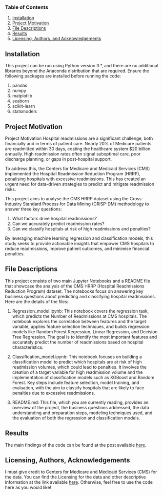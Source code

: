 
### Table of Contents

1. [Installation](#installation)
2. [Project Motivation](#motivation)
3. [File Descriptions](#files)
4. [Results](#results)
5. [Licensing, Authors, and Acknowledgements](#licensing)

## Installation <a name="installation"></a>

This project can be run using Python version 3.*, and there are no additional libraries beyond the Anaconda distribution that are required. Ensure the following packages are installed before running the code:

1. pandas
2. numpy
3. matplotlib
4. seaborn
5. scikit-learn
6. statsmodels

## Project Motivation<a name="motivation"></a>

Project Motivation
Hospital readmissions are a significant challenge, both financially and in terms of patient care. Nearly 20% of Medicare patients are readmitted within 30 days, costing the healthcare system $20 billion annually. High readmission rates often signal suboptimal care, poor discharge planning, or gaps in post-hospital support.

To address this, the Centers for Medicare and Medicaid Services (CMS) implemented the Hospital Readmission Reduction Program (HRRP), penalising hospitals with excessive readmissions. This has created an urgent need for data-driven strategies to predict and mitigate readmission risks.

This project aims to analyse the CMS HRRP dataset using the Cross-Industry Standard Process for Data Mining (CRISP-DM) methodology to answer three key questions:

1. What factors drive hospital readmissions?
2. Can we accurately predict readmission rates?
3. Can we classify hospitals at risk of high readmissions and penalties?

By leveraging machine learning regression and classification models, this study seeks to provide actionable insights that empower CMS hospitals to reduce readmissions, improve patient outcomes, and minimise financial penalties.


## File Descriptions <a name="files"></a>

This project consists of two main Jupyter Notebooks and a README file that showcase the analysis of the CMS HRRP (Hospital Readmissions Reduction Program) dataset. The notebooks focus on answering key business questions about predicting and classifying hospital readmissions. Here are the details of the files:

1. Regression_model.ipynb: This notebook covers the regression task, which predicts the Number of Readmissions at CMS hospitals. The notebook explores the correlation between features and the target variable, applies feature selection techniques, and builds regression models like Random Forest Regression, Linear Regression, and Decision Tree Regression. The goal is to identify the most important features and accurately predict the number of readmissions based on hospital characteristics.

2. Classification_model.ipynb: This notebook focuses on building a classification model to predict which hospitals are at risk of high readmission volumes, which could lead to penalties. It involves the creation of a target variable for high readmission volume and the implementation of classification models such as XGBoost and Random Forest. Key steps include feature selection, model training, and evaluation, with the aim to classify hospitals that are likely to face penalties due to excessive readmissions.

3. README.md: This file, which you are currently reading, provides an overview of the project, the business questions addressed, the data understanding and preparation steps, modeling techniques used, and the evaluation of both the regression and classification models.
## Results<a name="results"></a>

The main findings of the code can be found at the post available [here](https://medium.com/@yudeshsubas/a-deep-dive-into-hospital-readmission-reduction-2252ba8838c1).

## Licensing, Authors, Acknowledgements<a name="licensing"></a>

I must give credit to Centers for Medicare and Medicaid Services (CMS) for the data.  You can find the Licensing for the data and other descriptive information at the link available [here](https://data.cms.gov/provider-data/dataset/9n3s-kdb3#data-table).  Otherwise, feel free to use the code here as you would like! 

